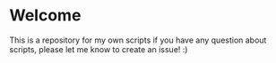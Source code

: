 # Welcome
This is a repository for my own scripts if you have any question about scripts, please let me know to create an issue! :)

